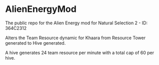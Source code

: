# AlienEnergyMod
The public repo for the Alien Energy mod for Natural Selection 2 - ID: 364C2312

Alters the Team Resource dynamic for Khaara from Resource Tower generated to Hive generated.

A hive generates 24 team resource per minute with a total cap of 60 per hive.
